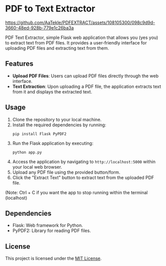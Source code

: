 # PDF to Text Extractor


https://github.com/AaTekle/PDFEXTRACT/assets/108105300/098c9d9d-3660-48ed-928b-779e1c26ba3a


PDF Text Extractor, simple Flask web application that allows you (yes you) to extract text from PDF files. It provides a user-friendly interface for uploading PDF files and extracting text from them.

## Features

- **Upload PDF Files**: Users can upload PDF files directly through the web interface.
- **Text Extraction**: Upon uploading a PDF file, the application extracts text from it and displays the extracted text.

## Usage

1. Clone the repository to your local machine.
2. Install the required dependencies by running:
    ```
    pip install Flask PyPDF2
    ```
3. Run the Flask application by executing:
    ```
    python app.py
    ```
4. Access the application by navigating to `http://localhost:5000` within your local web browser.
5. Upload any PDF file using the provided button/form.
6. Click the "Extract Text" button to extract text from the uploaded PDF file.

(Note: Ctrl + C if you want the app to stop running within the terminal (localhost)

## Dependencies

- Flask: Web framework for Python.
- PyPDF2: Library for reading PDF files.

## License

This project is licensed under the [MIT License](LICENSE).
